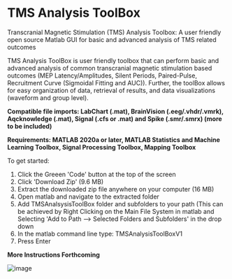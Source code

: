 # TMS Analysis ToolBox
Transcranial Magnetic Stimulation (TMS) Analysis Toolbox: A user friendly open source Matlab GUI for basic and advanced analysis of TMS related outcomes

TMS Analysis ToolBox is user friendly toolbox that can perform basic and advanced analysis of common transcranial magnetic stimulation based outcomes (MEP Latency/Amplitudes, Silent Periods, Paired-Pulse, Recruitment Curve (Sigmoidal Fitting and AUC)). Further, the toolBox allows for easy organization of data, retrieval of results, and data visualizations (waveform and group level). 

**Compatible file imports: LabChart (.mat), BrainVision (.eeg/.vhdr/.vmrk), Aqcknowledge (.mat), Signal (.cfs or .mat) and Spike (.smr/.smrx) (more to be included)**

**Requirements: MATLAB 2020a or later, MATLAB Statistics and Machine Learning Toolbox, Signal Processing Toolbox, Mapping Toolbox**

To get started:

1) Click the Greeen 'Code' button at the top of the screen
2) Click 'Download Zip' (9.6 MB)
3) Extract the downloaded zip file anywhere on your computer (16 MB)
4) Open matlab and navigate to the extracted folder
5) Add TMSAnalsysisToolBox folder and subfolders to your path (This can be achieved by Right Clicking on the Main File System in matlab and Selecting 'Add to Path --> Selected Folders and Subfolders' in the drop down
6) In the matlab command line type: TMSAnalysisToolBoxV1 
7) Press Enter

**More Instructions Forthcoming**


![image](https://user-images.githubusercontent.com/53790023/125673566-10082301-5e4d-4177-8437-4a208d988a63.png)
